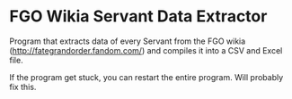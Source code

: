 # FGO Wikia Servant Data Extractor
Program that extracts data of every Servant from the FGO wikia (http://fategrandorder.fandom.com/) and compiles it into a CSV and Excel file.

If the program get stuck, you can restart the entire program. Will probably fix this.                       

